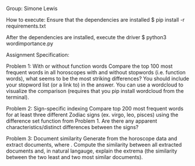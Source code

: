 Group:
Simone Lewis

How to execute:
Ensure that the dependencies are installed 
$ pip install -r requirements.txt

After the dependencies are installed, execute the driver
$ python3 wordimportance.py

Assignment Specification:

Problem 1: With or without function words
Compare the top 100 most frequent words in all horoscopes with and without stopwords (i.e. function words), what seems to be the most striking differences? You should include your stopword list (or a link to) in the answer. You can use a wordcloud to visualize the comparison (requires that you pip install wordcloud from the terminal).

Problem 2: Sign-specific indexing
Compare top 200 most frequent words for at least three different Zodiac signs (ex. virgo, leo, pisces) using the difference set function from Problem 1. Are there any apparent characteristics/distinct differences between the signs?

Problem 3: Document similarity
Generate from the horoscope data and extract  documents, where . Compute the similarity between all extracted documents and, in natural langauge, explain the extrema (the similarity between the two least and two most similar documents).


